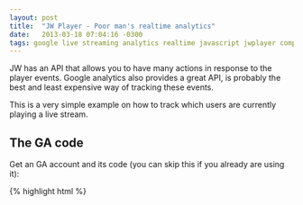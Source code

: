 ```yaml
---
layout: post
title:  "JW Player - Poor man's realtime analytics"
date:   2013-03-18 07:04:16 -0300
tags: google live streaming analytics realtime javascript jwplayer computers
---
```


JW has an API that allows you to have many actions in response to the player events. Google analytics also provides a great API, is probably the best and least expensive way of tracking these events.

This is a very simple example on how to track which users are currently playing a live stream.

The GA code
-----------

Get an GA account and its code (you can skip this if you already are using it):

{% highlight html %}
	<script type="text/javascript">

	  var _gaq = _gaq || [];
	  // Set your UA number	
	  _gaq.push(['_setAccount', 'UA-******-*']);
	  // Disable the default pageview tracking - OPTIONAL
	  //_gaq.push(['_trackPageview']);

	  (function() {
		var ga = document.createElement('script'); ga.type = 'text/javascript'; ga.async = true;
		ga.src = ('https:' == document.location.protocol ? 'https://ssl' : 'http://www') + '.google-analytics.com/ga.js';
		var s = document.getElementsByTagName('script')[0]; s.parentNode.insertBefore(ga, s);
	  })();

	</script>
{% endhighlight %}

Using the JW API and pushing to GA
----------------------------------

This is our code, where we set an interval of 60000 miliseconds for a loop that checks if JW Player is in "PLAYING" state. If so, a event and a pageview are pushed to GA (you can customize this in any way you like):

{% highlight html %}
	<script type="text/javascript">
		setInterval(
			function(){
				if (jwplayer().getState()=="PLAYING"){
					_gaq.push(['_trackEvent', 'Live streaming', 'Concurrente', 'Live streaming']);
					_gaq.push(['_trackPageview', 'concurrente_supermasita']);
				}
			}
		,60000);

	</script>
{% endhighlight %}


Using GA Realtime
-----------------

In your GA panel you should see something like this:

![](http://i.imgur.com/DHN8Lsh.png)
![](http://i.imgur.com/reBlgIk.png)


Reference
---------

* <http://www.longtailvideo.com/support/jw-player/28851/javascript-api-reference/>
* <https://developers.google.com/analytics/devguides/collection/analyticsjs/>

 


